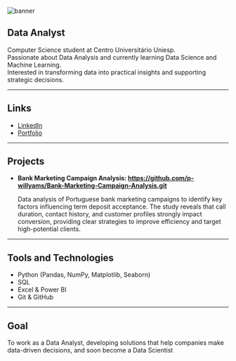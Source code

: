 ![banner](https://github.com/user-attachments/assets/5ab29ee5-abc6-4a57-a39c-aa70bffa5f41)




## Data Analyst  

Computer Science student at Centro Universitário Uniesp.  
Passionate about Data Analysis and currently learning Data Science and Machine Learning.  
Interested in transforming data into practical insights and supporting strategic decisions.  

---

## Links  
- [LinkedIn](https://www.linkedin.com/in/patryck-willyams-90384017b/)
- [Portfolio](https://p-willyams.github.io/portfolio_projetos/)

---

## Projects  
- **Bank Marketing Campaign Analysis: https://github.com/p-willyams/Bank-Marketing-Campaign-Analysis.git**
  
  Data analysis of Portuguese bank marketing campaigns to identify key factors influencing term deposit acceptance. The study reveals that call duration, contact history, and customer profiles strongly impact 
  conversion, providing clear strategies to improve efficiency and target high-potential clients.

---

## Tools and Technologies  
- Python (Pandas, NumPy, Matplotlib, Seaborn)  
- SQL  
- Excel & Power BI  
- Git & GitHub  

---

## Goal  
To work as a Data Analyst, developing solutions that help companies make data-driven decisions, and soon become a Data Scientist


